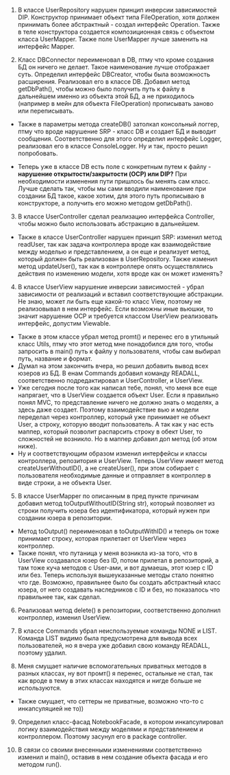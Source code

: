 1. В классе UserRepository нарушен принцип инверсии зависимостей DIP. Конструктор принимает объект типа FileOperation, 
хотя должен принимать более абстрактный - создал интерфейс Operation. Также в теле конструктора создается композиционная связь 
с объектом класса UserMapper. Также поле UserMapper лучше заменить на интерфейс Mapper.


2. Класс DBConnector переименовал в DB, птму что кроме создания БД он ничего не делает. Такое наименование лучше отображает суть.
Определил интерфейс DBCreator, чтобы была возможность расширения. Реализовал его в классе DB. Добавил метод getDbPath(), 
чтобы можно было получить путь к файлу в дальнейшем именно из объекта этой БД, а не приходилось (например в мейн для 
объекта FileOperation) прописывать заново или переписывать. 

- Также в параметры метода createDB() затолкал консольный логгер, птму что вроде нарушение SRP - класс DB 
и создает БД и выводит сообщения. Соответственно для этого определил интерфейс Logger, реализовал его в классе ConsoleLogger.
Ну и так, просто решил попробовать.


- Теперь уже в классе DB есть поле с конкретным путем к файлу - **нарушение открытости/закрытости (OCP) или DIP?** При необходимости
изменения пути пришлось бы менять сам класс. Лучше сделать так, чтобы мы сами вводили наименование при создании БД такое, 
какое хотим, для этого путь прописываю в конструкторе, а получить его можно методом getDbPath().


3. В классе UserController сделал реализацию интерфейса Controller, чтобы можно было использовать абстракцию в дальнейшем.

- Также в классе UserController нарушен принцип SRP: изменил метод readUser, так как задача контроллера вроде как взаимодействие 
между моделью и представлением, а он еще и реализует метод, который должен быть реализован в UserRepository. Также изменил метод 
updateUser(), так как в контроллере опять осуществлялись действия по изменению модели, хотя вроде как он может изменять?


4. В классе UserView нарушение инверсии зависимостей - убрал зависимости от реализаций и вставил соответствующие абстракции. 
Не знаю, может ли быть еще какой-то класс View, поэтому не реализовывал в нем интерфейс. Если возможны иные вьюшки, то значит 
нарушение OCP и требуется классом UserView реализовать интерфейс, допустим Viewable. 
- Также в этом классе убрал метод promt() и перенес его в утильный класс Utils, птму что этот метод мне понадобился для того,
чтобы запросить в main() путь к файлу у пользователя, чтобы сам выбирал путь, название и формат.
- Думал на этом закончить вчера, но решил добавить вывод всех юзеров из БД. В енам Commands добавил команду READALL, соответственно
подредактировал и UserController, и UserView.
- Уже сегодня после того как написал тебе, понял, что меня все еще напрягает, что в UserView создается объект User. Если я правильно
понял MVC, то представление ничего не должно знать о моделях, а здесь даже создает. Поэтому взаимодействие вью и модели переделал через
контроллер, который уже принимает не объект User, а строку, которую вводит пользователь. А так как у нас есть маппер,
который позволит распарсить строку в обект User, то сложностей не возникло. Но в маппер добавил доп метод (об этом ниже).
- Ну и соответствующим образом изменил интерфейсы и классы контроллера, репозитория и UserView. Теперь UserView имеет метод
createUserWithoutID(), а не createUser(), при этом собирает с пользователя необходимые данные и отправляет в контроллер в
виде строки, а не объекта User.

5. В классе UserMapper по описанным в пред пункте причинам добавил метод toOutputWithoutID(String str), который позволяет
из строки получить юзера без идентификатора, который нужен при создании юзера в репозитории. 
- Метод toOutput() переименовал в toOutputWithID() и теперь он тоже принимает строку, которая прилетает от UserView через контроллер.
- Также понял, что путаница у меня возникла из-за того, что в UserView создавался юзер без ID, потом прилетал в репозиторий,
а там тоже куча методов с User-ами, и вот думаешь, этот юзер с ID или без. Теперь используя вышеуказанные методы стало
понятно что где. Возможно, правильнее было бы создать абстрактный класс юзера, от него создавать наследников с ID и без,
но показалось что правильнее так, как сделал.

6. Реализовал метод delete() в репозитории, соответственно дополнил контроллер, изменил UserView. 


7. В классе Commands убрал неиспользуемые команды NONE и LIST. Команда LIST видимо была предусмотрена для вывода всех пользователей, но
я вчера уже добавил свою команду READALL, поэтому удалил.

8. Меня смущает наличие вспомогательных приватных методов в разных классах, ну вот промт() я перенес, остальные не стал,
так как вроде в тему в этих классах находятся и нигде больше не используются.
- Также смущает, что сеттеры не приватные, возможно что-то с инкапсуляцией не то))


9. Определил класс-фасад NotebookFacade, в котором инкапсулировал логику взаимодействия между моделями и представлением и контроллером.
Поэтому засунул его в package controller.


10. В связи со своими внесенными изменениями соответственно изменил и main(), оставив в нем создание объекта фасада и его методом run().



